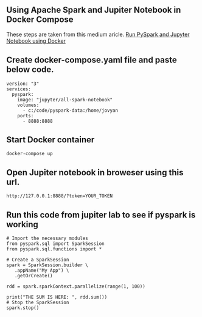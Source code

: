 ## Using Apache Spark and Jupiter Notebook in Docker Compose

These steps are taken from this medium aricle.
[Run PySpark and Jupyter Notebook using Docker](https://medium.com/analytics-vidhya/run-pyspark-and-jupyter-notebook-using-docker-bed12ecb755a)


## Create docker-compose.yaml file and paste below code.
```
version: "3"
services:
  pyspark:
    image: "jupyter/all-spark-notebook"
    volumes:
      - c:/code/pyspark-data:/home/jovyan
    ports:
      - 8888:8888

```
## Start Docker container
```
docker-compose up
```

## Open Jupiter notebook in broweser using this url.
```
http://127.0.0.1:8888/?token=YOUR_TOKEN
```

## Run this code from jupiter lab to see if pyspark is working
```
# Import the necessary modules
from pyspark.sql import SparkSession
from pyspark.sql.functions import *

# Create a SparkSession
spark = SparkSession.builder \
   .appName("My App") \
   .getOrCreate()

rdd = spark.sparkContext.parallelize(range(1, 100))

print("THE SUM IS HERE: ", rdd.sum())
# Stop the SparkSession
spark.stop()
```
 
